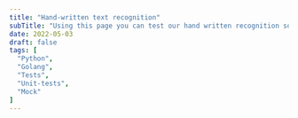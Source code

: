 ```yaml
---
title: "Hand-written text recognition"
subTitle: "Using this page you can test our hand written recognition solution"
date: 2022-05-03
draft: false
tags: [
  "Python",
  "Golang",
  "Tests",
  "Unit-tests",
  "Mock"
]
---
```


